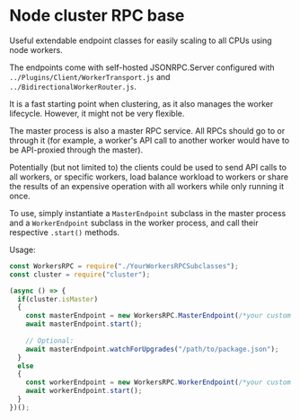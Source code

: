 # Node cluster RPC base

Useful extendable endpoint classes for easily scaling to all CPUs using node workers.

The endpoints come with self-hosted JSONRPC.Server configured with `../Plugins/Client/WorkerTransport.js` and `../BidirectionalWorkerRouter.js`.

It is a fast starting point when clustering, as it also manages the worker lifecycle. However, it might not be very flexible.

The master process is also a master RPC service. All RPCs should go to or through it (for example, a worker's API call to another worker would have to be API-proxied through the master).

Potentially (but not limited to) the clients could be used to send API calls to all workers, or specific workers, load balance workload to workers or share the results of an expensive operation with all workers while only running it once.

To use, simply instantiate a `MasterEndpoint` subclass in the master process and a `WorkerEndpoint` subclass in the worker process, and call their respective `.start()` methods.

Usage:
```Javascript
const WorkersRPC = require("./YourWorkersRPCSubclasses");
const cluster = require("cluster");

(async () => {
  if(cluster.isMaster)
  {
    const masterEndpoint = new WorkersRPC.MasterEndpoint(/*your custom params*/);
    await masterEndpoint.start();
    
    // Optional: 
    await masterEndpoint.watchForUpgrades("/path/to/package.json");
  }
  else
  {
    const workerEndpoint = new WorkersRPC.WorkerEndpoint(/*your custom params*/);
    await workerEndpoint.start();
  }  
})();

